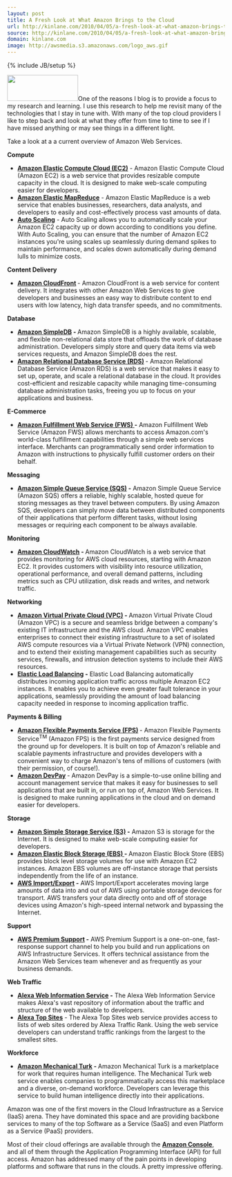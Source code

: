 ```yaml
---
layout: post
title: A Fresh Look at What Amazon Brings to the Cloud
url: http://kinlane.com/2010/04/05/a-fresh-look-at-what-amazon-brings-to-the-cloud/
source: http://kinlane.com/2010/04/05/a-fresh-look-at-what-amazon-brings-to-the-cloud/
domain: kinlane.com
image: http://awsmedia.s3.amazonaws.com/logo_aws.gif
---
```

{% include JB/setup %}<p><img class="alignright" title="Amazon  Web Services" src="http://awsmedia.s3.amazonaws.com/logo_aws.gif" alt="" width="164" height="60" />One of the reasons I blog is to provide a focus to my research and  learning. I use this research to help me revisit many of the  technologies that I stay in tune with. With many of the top cloud  providers I like to step back and look at what they offer from time to  time to see if I have missed anything or may see things in a different  light.<p></p>
Take a look at a a current overview of Amazon Web Services.<p></p>
<strong>Compute</strong>
<ul class="mainlist">
	<li><a href="http://aws.amazon.com/ec2/"><strong>Amazon  Elastic Compute Cloud (EC2)</strong></a> - Amazon Elastic Compute Cloud (Amazon EC2)  is a  web service that       provides resizable compute capacity in the cloud. It is designed       to make web-scale computing easier for developers.</li>
	<li><a href="http://aws.amazon.com/elasticmapreduce/"><strong>Amazon  Elastic MapReduce</strong></a> - Amazon Elastic MapReduce is a web service that  enables businesses,  researchers, data analysts, and developers to easily and  cost-effectively process vast amounts of data.</li>
	<li><a href="http://aws.amazon.com/autoscaling/"><strong>Auto Scaling</strong></a> - Auto Scaling allows you to automatically scale your Amazon EC2  capacity up or down according to conditions you  define.  With Auto Scaling, you can ensure that the number of Amazon EC2  instances you're using scales up seamlessly  during demand spikes to maintain performance, and  scales down  automatically during demand lulls to minimize costs.</li>
</ul>
<strong>Content  Delivery</strong>
<ul class="mainlist">
	<li><strong><a href="http://aws.amazon.com/cloudfront/">Amazon CloudFront</a> </strong>- Amazon CloudFront is  a web service for content delivery. It integrates  with other Amazon Web Services to give developers and businesses an easy  way to distribute content to end users with low latency, high data  transfer speeds, and no commitments.</li>
</ul>
<strong>Database</strong>
<ul class="mainlist">
	<li><strong><a href="http://aws.amazon.com/simpledb/">Amazon  SimpleDB</a> - </strong>Amazon SimpleDB is a highly available, scalable, and  flexible  non-relational data store that offloads the work of database  administration.  Developers simply store and query data items via web  services requests, and Amazon SimpleDB does the rest.</li>
	<li><strong><a href="http://aws.amazon.com/rds/">Amazon  Relational Database Service (RDS)</a> </strong>- Amazon Relational Database  Service (Amazon RDS)  is a web service that makes it easy to set up, operate, and scale a  relational database in the cloud. It provides cost-efficient and  resizable capacity while managing time-consuming database administration  tasks, freeing you up to focus on your applications and business.</li>
</ul>
<strong>E-Commerce</strong>
<ul class="mainlist">
	<li><strong><a href="http://aws.amazon.com/fws/">Amazon  Fulfillment Web Service (FWS) </a>-</strong> Amazon Fulfillment Web Service  (Amazon FWS)  allows merchants to access Amazon.com's world-class fulfillment  capabilities through a simple web services interface. Merchants can  programmatically send order information to Amazon with instructions to  physically fulfill customer orders on their behalf.</li>
</ul>
<strong>Messaging</strong>
<ul class="mainlist">
	<li><strong><a href="http://aws.amazon.com/sqs/">Amazon  Simple Queue Service (SQS)</a> -</strong> Amazon Simple Queue Service (Amazon SQS)   offers a reliable, highly scalable, hosted queue for storing messages as  they travel between computers. By using Amazon SQS,  developers can simply move data between distributed components of their  applications that perform different tasks, without losing messages or  requiring each component to be always available.</li>
</ul>
<strong>Monitoring</strong>
<ul class="mainlist">
	<li><strong><a href="http://aws.amazon.com/cloudwatch/">Amazon  CloudWatch</a> - </strong>Amazon CloudWatch is a web service that provides  monitoring for AWS cloud resources, starting with Amazon EC2.  It provides customers with visibility into  resource utilization, operational performance, and overall demand  patterns, including metrics such as CPU  utilization, disk reads and writes, and network traffic.</li>
</ul>
<strong>Networking</strong>
<ul class="mainlist">
	<li><strong><a href="http://aws.amazon.com/vpc/">Amazon  Virtual Private Cloud (VPC)</a> - </strong>Amazon Virtual Private Cloud (Amazon VPC)  is a  secure and seamless bridge between a company's existing IT  infrastructure and the AWS cloud. Amazon VPC  enables enterprises to connect their existing  infrastructure to a set of isolated AWS  compute resources via a Virtual Private Network (VPN) connection, and to  extend their existing management capabilities such as security  services, firewalls, and intrusion detection systems to include their AWS  resources.</li>
	<li><strong><a href="http://aws.amazon.com/elasticloadbalancing/">Elastic Load Balancing</a> -</strong> Elastic Load  Balancing automatically distributes incoming application  traffic across multiple Amazon EC2 instances.  It enables you to achieve even greater fault tolerance in your  applications, seamlessly providing the amount of load balancing capacity  needed in response to incoming application traffic.</li>
</ul>
<strong>Payments  &amp; Billing</strong>
<ul class="mainlist">
	<li><strong><a href="http://aws.amazon.com/fps/">Amazon Flexible Payments Service (FPS)</a> </strong>-  Amazon Flexible Payments Service<sup>TM</sup> (Amazon FPS)  is the first payments service designed from the ground up for  developers. It is built on top of Amazon's reliable and scalable  payments infrastructure and provides developers with a convenient way to  charge Amazon's tens of millions of customers (with their permission,  of course!).</li>
	<li><strong><a href="http://aws.amazon.com/devpay/">Amazon DevPay</a> </strong>- Amazon DevPay is a  simple-to-use online billing and account management  service that makes it easy for businesses to sell applications that are  built in, or run on top of, Amazon Web Services. It is designed to make  running applications in the cloud and on demand easier for developers.</li>
</ul>
<strong>Storage</strong>
<ul class="mainlist">
	<li><strong><a href="http://aws.amazon.com/s3/">Amazon  Simple Storage Service (S3)</a> -</strong> Amazon S3 is storage for the  Internet. It is designed to make web-scale  computing easier for developers.</li>
	<li><strong><a href="http://aws.amazon.com/ebs/">Amazon Elastic Block Storage  (EBS) </a>- </strong>Amazon Elastic Block Store (EBS) provides block level  storage volumes  for use with Amazon EC2 instances. Amazon EBS  volumes are off-instance storage that persists  independently from the life of an instance.</li>
	<li><strong><a href="http://aws.amazon.com/importexport/">AWS  Import/Export</a> -</strong> AWS Import/Export accelerates moving  large  amounts of data into and out of AWS using  portable storage devices for transport. AWS  transfers your data directly onto and off of storage devices using  Amazon's high-speed internal network and bypassing the Internet.</li>
</ul>
<strong>Support</strong>
<ul class="mainlist">
	<li><strong><a href="http://aws.amazon.com/premiumsupport/">AWS  Premium Support</a> -</strong> AWS Premium Support is a one-on-one,   fast-response support channel to help you build and run applications on AWS  Infrastructure Services.  It offers technical  assistance from the Amazon Web Services team whenever and as frequently  as your business demands.</li>
</ul>
<strong>Web Traffic</strong>
<ul class="mainlist">
	<li><strong><a href="http://aws.amazon.com/awis/">Alexa  Web Information Service</a> -</strong> The Alexa Web Information Service makes  Alexa's vast repository of  information about the traffic and structure of the web available to  developers.</li>
	<li><a href="http://aws.amazon.com/alexatopsites/"><strong>Alexa Top Sites</strong></a> - The Alexa Top Sites web service  provides access to lists of web sites  ordered by Alexa Traffic Rank. Using the web service developers can  understand traffic rankings from the largest to the smallest sites.</li>
</ul>
<strong>Workforce</strong>
<ul class="mainlist">
	<li><strong><a href="http://aws.amazon.com/mturk/">Amazon  Mechanical Turk</a> - </strong>Amazon Mechanical Turk is a marketplace for work  that requires human  intelligence. The Mechanical Turk web service enables companies to  programmatically access this marketplace and a diverse, on-demand  workforce. Developers can leverage this service to build human  intelligence directly into their applications.</li>
</ul>
Amazon was one  of the first movers in the Cloud Infrastructure as a Service (IaaS)  arena. They have dominated this space and are providing backbone  services to many of the top Software as a Service (SaaS) and even  Platform as a Service (PaaS) providers.<p></p>
Most of their cloud offerings are available through the <a href="http://aws.amazon.com/console/"><strong>Amazon Console</strong></a>,  and all of them through the Application Programming Interface (API) for  full access. Amazon has addressed many of the pain points in developing platforms and software that runs in the clouds. A pretty impressive offering.</p>
